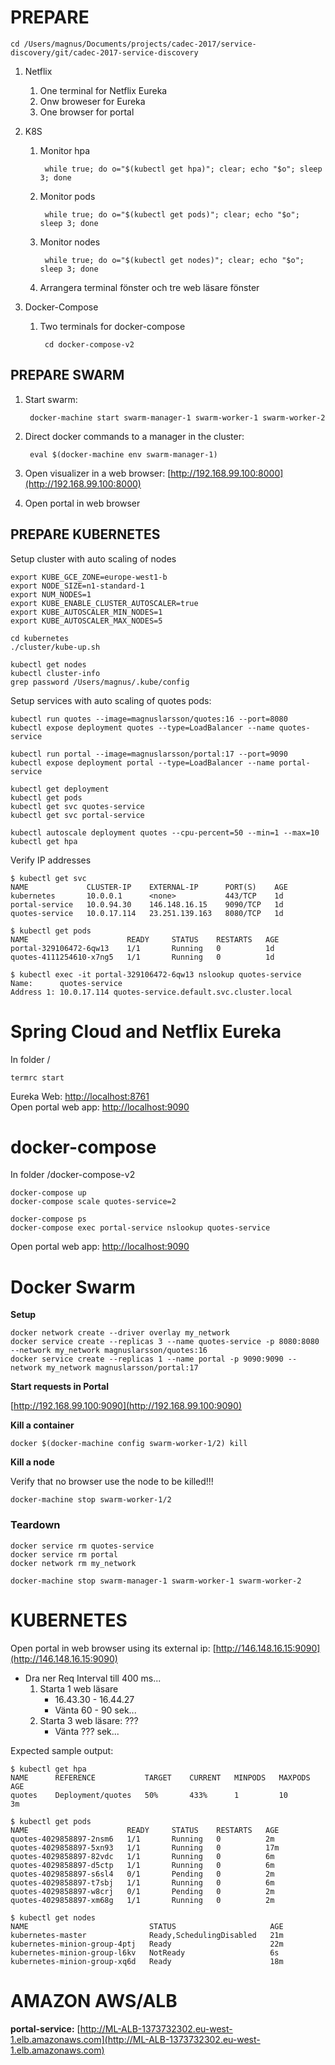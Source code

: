 # PREPARE

	cd /Users/magnus/Documents/projects/cadec-2017/service-discovery/git/cadec-2017-service-discovery

1. Netflix
	1. One terminal for Netflix Eureka
	2. Onw broweser for Eureka 
	3. One browser for portal

1. K8S 
	1. Monitor hpa

			while true; do o="$(kubectl get hpa)"; clear; echo "$o"; sleep 3; done

	1. Monitor pods

			while true; do o="$(kubectl get pods)"; clear; echo "$o"; sleep 3; done

	1. Monitor nodes

			while true; do o="$(kubectl get nodes)"; clear; echo "$o"; sleep 3; done

	1. Arrangera terminal fönster och tre web läsare fönster

1. Docker-Compose

	1. Two terminals for docker-compose
	
			cd docker-compose-v2

## PREPARE SWARM

1. Start swarm:

		docker-machine start swarm-manager-1 swarm-worker-1 swarm-worker-2

1. Direct docker commands to a manager in the cluster:
	
		eval $(docker-machine env swarm-manager-1)    

1. Open visualizer in a web browser: [http://192.168.99.100:8000](http://192.168.99.100:8000)

1. Open portal in web browser

## PREPARE KUBERNETES

Setup cluster with auto scaling of nodes

	export KUBE_GCE_ZONE=europe-west1-b
	export NODE_SIZE=n1-standard-1
	export NUM_NODES=1
	export KUBE_ENABLE_CLUSTER_AUTOSCALER=true
	export KUBE_AUTOSCALER_MIN_NODES=1
	export KUBE_AUTOSCALER_MAX_NODES=5
	
	cd kubernetes
	./cluster/kube-up.sh	
	
	kubectl get nodes
	kubectl cluster-info	
	grep password /Users/magnus/.kube/config

Setup services with auto scaling of quotes pods:

	kubectl run quotes --image=magnuslarsson/quotes:16 --port=8080 
	kubectl expose deployment quotes --type=LoadBalancer --name quotes-service

	kubectl run portal --image=magnuslarsson/portal:17 --port=9090 
	kubectl expose deployment portal --type=LoadBalancer --name portal-service

	kubectl get deployment
	kubectl get pods
	kubectl get svc quotes-service
	kubectl get svc portal-service
	
	kubectl autoscale deployment quotes --cpu-percent=50 --min=1 --max=10
	kubectl get hpa

Verify IP addresses

	$ kubectl get svc
	NAME             CLUSTER-IP    EXTERNAL-IP      PORT(S)    AGE
	kubernetes       10.0.0.1      <none>           443/TCP    1d
	portal-service   10.0.94.30    146.148.16.15    9090/TCP   1d
	quotes-service   10.0.17.114   23.251.139.163   8080/TCP   1d

	$ kubectl get pods
	NAME                      READY     STATUS    RESTARTS   AGE
	portal-329106472-6qw13    1/1       Running   0          1d
	quotes-4111254610-x7ng5   1/1       Running   0          1d

	$ kubectl exec -it portal-329106472-6qw13 nslookup quotes-service
	Name:      quotes-service
	Address 1: 10.0.17.114 quotes-service.default.svc.cluster.local

# Spring Cloud and Netflix Eureka

In folder /

	termrc start  Eureka Web: [http://localhost:8761](http://localhost:8761)  Open portal web app: [http://localhost:9090](http://localhost:9090)

# docker-compose

In folder /docker-compose-v2
	

	docker-compose up	docker-compose scale quotes-service=2	docker-compose ps	docker-compose exec portal-service nslookup quotes-service
Open portal web app: [http://localhost:9090](http://localhost:9090)

# Docker Swarm

**Setup**
	
	docker network create --driver overlay my_network
	docker service create --replicas 3 --name quotes-service -p 8080:8080 --network my_network magnuslarsson/quotes:16
	docker service create --replicas 1 --name portal -p 9090:9090 --network my_network magnuslarsson/portal:17

**Start requests in Portal**

[http://192.168.99.100:9090](http://192.168.99.100:9090)

**Kill a container**

	docker $(docker-machine config swarm-worker-1/2) kill 
	
**Kill a node**

Verify that no browser use the node to be killed!!!

	docker-machine stop swarm-worker-1/2	

### Teardown

	docker service rm quotes-service
	docker service rm portal
	docker network rm my_network

	docker-machine stop swarm-manager-1 swarm-worker-1 swarm-worker-2
	
	
	
# KUBERNETES


Open portal in web browser using its external ip: [http://146.148.16.15:9090](http://146.148.16.15:9090)
	
	
* Dra ner Req Interval till 400 ms...
	1. Starta 1 web läsare
		* 16.43.30 - 16.44.27
		* Vänta 60 - 90 sek...
	1. Starta 3 web läsare: ??? 
		* Vänta ??? sek...


Expected sample output:

	$ kubectl get hpa
	NAME      REFERENCE           TARGET    CURRENT   MINPODS   MAXPODS   AGE
	quotes    Deployment/quotes   50%       433%      1         10        3m
	
	$ kubectl get pods
	NAME                      READY     STATUS    RESTARTS   AGE
	quotes-4029858897-2nsm6   1/1       Running   0          2m
	quotes-4029858897-5xn93   1/1       Running   0          17m
	quotes-4029858897-82vdc   1/1       Running   0          6m
	quotes-4029858897-d5ctp   1/1       Running   0          6m
	quotes-4029858897-s6sl4   0/1       Pending   0          2m
	quotes-4029858897-t7sbj   1/1       Running   0          6m
	quotes-4029858897-w8crj   0/1       Pending   0          2m
	quotes-4029858897-xm68g   1/1       Running   0          2m

	$ kubectl get nodes
	NAME                           STATUS                     AGE
	kubernetes-master              Ready,SchedulingDisabled   21m
	kubernetes-minion-group-4ptj   Ready                      22m
	kubernetes-minion-group-l6kv   NotReady                   6s
	kubernetes-minion-group-xq6d   Ready                      18m

# AMAZON AWS/ALB

**portal-service:** [http://ML-ALB-1373732302.eu-west-1.elb.amazonaws.com](http://ML-ALB-1373732302.eu-west-1.elb.amazonaws.com)
	